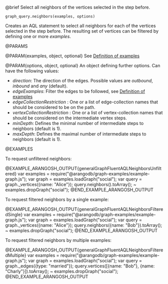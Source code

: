 

@brief Select all neighbors of the vertices selected in the step before.

`graph_query.neighbors(examples, options)`

Creates an AQL statement to select all neighbors for each of the vertices selected
in the step before.
The resulting set of vertices can be filtered by defining one or more *examples*.

@PARAMS

@PARAM{examples, object, optional}
See [Definition of examples](#definition-of-examples)

@PARAM{options, object, optional}
  An object defining further options. Can have the following values:
  * *direction*: The direction of the edges. Possible values are *outbound*, *inbound* and *any* (default).
  * *edgeExamples*: Filter the edges to be followed, see [Definition of examples](#definition-of-examples)
  * *edgeCollectionRestriction* : One or a list of edge-collection names that should be
      considered to be on the path.
  * *vertexCollectionRestriction* : One or a list of vertex-collection names that should be
      considered on the intermediate vertex steps.
  * *minDepth*: Defines the minimal number of intermediate steps to neighbors (default is 1).
  * *maxDepth*: Defines the maximal number of intermediate steps to neighbors (default is 1).

@EXAMPLES

To request unfiltered neighbors:

@EXAMPLE_ARANGOSH_OUTPUT{generalGraphFluentAQLNeighborsUnfiltered}
  var examples = require("@arangodb/graph-examples/example-graph.js");
  var graph = examples.loadGraph("social");
  var query = graph._vertices({name: "Alice"});
  query.neighbors().toArray();
~ examples.dropGraph("social");
@END_EXAMPLE_ARANGOSH_OUTPUT

To request filtered neighbors by a single example:

@EXAMPLE_ARANGOSH_OUTPUT{generalGraphFluentAQLNeighborsFilteredSingle}
  var examples = require("@arangodb/graph-examples/example-graph.js");
  var graph = examples.loadGraph("social");
  var query = graph._vertices({name: "Alice"});
  query.neighbors({name: "Bob"}).toArray();
~ examples.dropGraph("social");
@END_EXAMPLE_ARANGOSH_OUTPUT

To request filtered neighbors by multiple examples:

@EXAMPLE_ARANGOSH_OUTPUT{generalGraphFluentAQLNeighborsFilteredMultiple}
  var examples = require("@arangodb/graph-examples/example-graph.js");
  var graph = examples.loadGraph("social");
  var query = graph._edges({type: "married"});
  query.vertices([{name: "Bob"}, {name: "Charly"}]).toArray();
~ examples.dropGraph("social");
@END_EXAMPLE_ARANGOSH_OUTPUT

